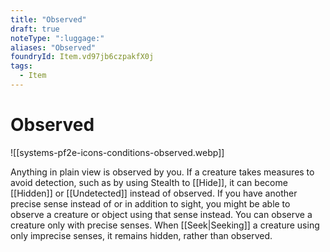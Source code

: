 ```yaml
---
title: "Observed"
draft: true
noteType: ":luggage:"
aliases: "Observed"
foundryId: Item.vd97jb6czpakfX0j
tags:
  - Item
---
```


# Observed
![[systems-pf2e-icons-conditions-observed.webp]]

Anything in plain view is observed by you. If a creature takes measures to avoid detection, such as by using Stealth to [[Hide]], it can become [[Hidden]] or [[Undetected]] instead of observed. If you have another precise sense instead of or in addition to sight, you might be able to observe a creature or object using that sense instead. You can observe a creature only with precise senses. When [[Seek|Seeking]] a creature using only imprecise senses, it remains hidden, rather than observed.
